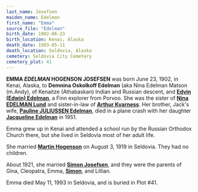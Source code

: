 ```yaml
---
last_name: Josefsen
maiden_name: Edelman
first_name: "Emma"
source_file: "Edelman"
birth_date: 1902-06-23
birth_location: Kenai, Alaska 
death_date: 1993-05-11
death_location: Seldovia, Alaska
cemetery: Seldovia City Cemetery
cemetery_plot: 41
---
```

**EMMA *EDELMAN* HOGENSON JOSEFSEN** was born June 23, 1902, in Kenai, Alaska, to **Demnina Oskolkoff Edelman** (aka Nina Edelman Matson (m.Andy), of Kenaitze (Athabaskan) Indian and Russian descent, and [**Edvin (Edwin) Edelman**](../_families/Edelman_Family.md), a Finn explorer from Porvoo. She was the sister of [**Nina EDELMAN Lund**](../_people/Lund_Nina_E_Edelman.md) and sister-in-law of [**Arthur Kvarness**](../_people/Kvarness_Arthur.md).  Her brother, Jack's wife, [**Pauline JULIUSSEN Edelman**](../_people/Edelman_Pauline_Juliussen.md), died in a plane crash with her daughter [**Jacqueline Edelman**](../_people/Edelman_Jacqueline.md) in 1951.

Emma grew up in Kenai and attended a school run by the Russian Orthodox Church there, but she lived in Seldovia most of her adult life.   

She married [**Martin Hogenson**](./Haakonsen_hogenson_Martin.md) on August 3, 1919 in Seldovia. They had no children.

About 1921, she married [**Simon Josefsen**](./Josefsen_Simon_Andreas.md), and they were the parents of Gina, Cleopatra, Emma, [**Simon**](./Josefsen_Simon_F.md), and Lillian. 

Emma died May 11, 1993 in Seldovia, and is buried in Plot #41.

